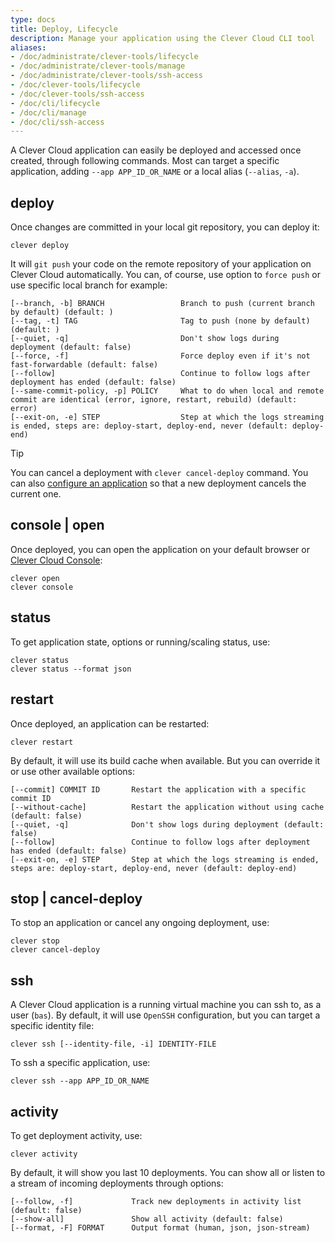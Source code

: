 ```yaml
---
type: docs
title: Deploy, Lifecycle
description: Manage your application using the Clever Cloud CLI tool
aliases:
- /doc/administrate/clever-tools/lifecycle
- /doc/administrate/clever-tools/manage
- /doc/administrate/clever-tools/ssh-access
- /doc/clever-tools/lifecycle
- /doc/clever-tools/ssh-access
- /doc/cli/lifecycle
- /doc/cli/manage
- /doc/cli/ssh-access
---
```


A Clever Cloud application can easily be deployed and accessed once created, through following commands. Most can target a specific application, adding `--app APP_ID_OR_NAME` or a local alias (`--alias`, `-a`).

## deploy

Once changes are committed in your local git repository, you can deploy it:

```
clever deploy
```

It will `git push` your code on the remote repository of your application on Clever Cloud automatically. You can, of course, use option to `force push` or use specific local branch for example:

```
[--branch, -b] BRANCH                 Branch to push (current branch by default) (default: )
[--tag, -t] TAG                       Tag to push (none by default) (default: )
[--quiet, -q]                         Don't show logs during deployment (default: false)
[--force, -f]                         Force deploy even if it's not fast-forwardable (default: false)
[--follow]                            Continue to follow logs after deployment has ended (default: false)
[--same-commit-policy, -p] POLICY     What to do when local and remote commit are identical (error, ignore, restart, rebuild) (default: error)
[--exit-on, -e] STEP                  Step at which the logs streaming is ended, steps are: deploy-start, deploy-end, never (default: deploy-end)
```

> [!TIP]
> You can cancel a deployment with `clever cancel-deploy` command. You can also [configure an application](/developers/doc/cli/applications/configuration/#config) so that a new deployment cancels the current one.

## console | open

Once deployed, you can open the application on your default browser or [Clever Cloud Console](https://console.clever-cloud.com):

```
clever open
clever console
```

## status

To get application state, options or running/scaling status, use:

```
clever status
clever status --format json
```

## restart

Once deployed, an application can be restarted:

```
clever restart
```

By default, it will use its build cache when available. But you can override it or use other available options:

```
[--commit] COMMIT ID       Restart the application with a specific commit ID
[--without-cache]          Restart the application without using cache (default: false)
[--quiet, -q]              Don't show logs during deployment (default: false)
[--follow]                 Continue to follow logs after deployment has ended (default: false)
[--exit-on, -e] STEP       Step at which the logs streaming is ended, steps are: deploy-start, deploy-end, never (default: deploy-end)
```

## stop | cancel-deploy

To stop an application or cancel any ongoing deployment, use:

```
clever stop
clever cancel-deploy
```

## ssh

A Clever Cloud application is a running virtual machine you can ssh to, as a user (`bas`). By default, it will use `OpenSSH` configuration, but you can target a specific identity file:

```
clever ssh [--identity-file, -i] IDENTITY-FILE
```

To ssh a specific application, use:

```
clever ssh --app APP_ID_OR_NAME
```

## activity

To get deployment activity, use:

```
clever activity
```

By default, it will show you last 10 deployments. You can show all or listen to a stream of incoming deployments through options:

```
[--follow, -f]             Track new deployments in activity list (default: false)
[--show-all]               Show all activity (default: false)
[--format, -F] FORMAT      Output format (human, json, json-stream)
```
